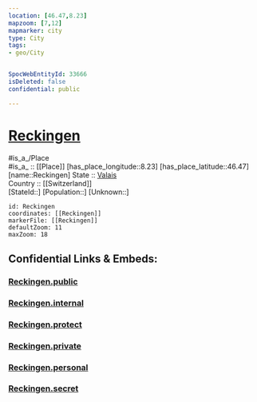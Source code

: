 ```yaml
---
location: [46.47,8.23] 
mapzoom: [7,12] 
mapmarker: city 
type: City
tags:
- geo/City


SpocWebEntityId: 33666
isDeleted: false
confidential: public

---
```


# [Reckingen](Reckingen.md) 

#is_a_/Place  
#is_a_ :: [[Place]] 
[has_place_longitude::8.23] 
[has_place_latitude::46.47] 
[name::Reckingen] 
State :: [Valais](../../Valais.md)  
Country :: [[Switzerland]]  
[StateId::] 
[Population::] 
[Unknown::] 


```leaflet
id: Reckingen
coordinates: [[Reckingen]] 
markerFile: [[Reckingen]] 
defaultZoom: 11 
maxZoom: 18
```


## Confidential Links & Embeds: 

### [Reckingen.public](/_public/\Earth\Continent\Europe\Europe~Central\Switzerland\Switzerland~Cantons\Valais\CityReckingen.public.md) 

### [Reckingen.internal](/_internal/\Earth\Continent\Europe\Europe~Central\Switzerland\Switzerland~Cantons\Valais\CityReckingen.internal.md) 

### [Reckingen.protect](/_protect/\Earth\Continent\Europe\Europe~Central\Switzerland\Switzerland~Cantons\Valais\CityReckingen.protect.md) 

### [Reckingen.private](/_private/\Earth\Continent\Europe\Europe~Central\Switzerland\Switzerland~Cantons\Valais\CityReckingen.private.md) 

### [Reckingen.personal](/_personal/\Earth\Continent\Europe\Europe~Central\Switzerland\Switzerland~Cantons\Valais\CityReckingen.personal.md) 

### [Reckingen.secret](/_secret/\Earth\Continent\Europe\Europe~Central\Switzerland\Switzerland~Cantons\Valais\CityReckingen.secret.md)

